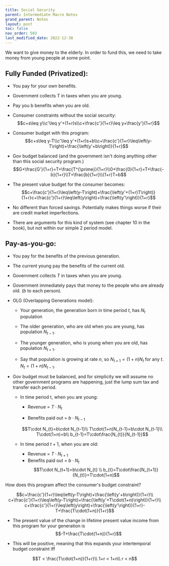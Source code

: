 ```yaml
---
title: Social Security
parent: Intermediate Macro Notes
grand_parent: Notes
layout: post
toc: false
nav_order: 503
last_modified_date: 2022-12-30
---
```


We want to give money to the elderly. In order to fund this, we need to take money from young people at some point.


## Fully Funded (Privatized):

- You pay for your own benefits.

- Government collects T in taxes when you are young.

- Pay you b benefits when you are old.

- Consumer constraints without the social security: $$c+s\leq y\\c'\leq y'+(1+r)s\\c+\frac{c'}{1+r}\leq y+\frac{y'}{1+r}$$

- Consumer budget with this program: $$c+s\leq y-T\\c'\leq y'+(1+r)s+b\\c+\frac{c'}{1+r}\leq\left(y-T\right)+\frac{\left(y'+b\right)}{1+r}$$

- Gov budget balanced (and the government isn't doing anything other than this social security program.) $$G+\frac{G'}{1+r}=T+\frac{T^{\prime}}{1+r}\\0+\frac{0}{1+r}=T+\frac{-b}{1+r}\\T=\frac{b}{1+r}\\(1+r)T=b$$

- The present value budget for the consumer becomes:$$c+\frac{c'}{1+r}\leq\left(y-T\right)+\frac{\left(y'+(1+r)T\right)}{1+r}c+\frac{c'}{1+r}\leq\left(y\right)+\frac{\left(y'\right)}{1+r}$$
- No different than forced savings. Potentially makes things worse if their are credit market imperfections.
- There are arguments for this kind of system (see chapter 10 in the book), but not within our simple 2 period model.

## Pay-as-you-go:

- You pay for the benefits of the previous generation.

- The current young pay the benefits of the current old.

- Government collects $T$ in taxes when you are young.

- Government immediately pays that money to the people who are already old. ($b$ to each person).

- OLG (Overlapping Generations model):

    - Your generation, the generation born in time period $t$, has $N_{t}$ population

    - The older generation, who are old when you are young, has population $N_{t-1}$.

    - The younger generation, who is young when you are old, has population $N_{t+1}$.

    - Say that population is growing at rate $n$, so $N_{t+1}=(1+n)N_{t}$ for any $t$. $N_{t}=(1+n)N_{t-1}$.

- Gov budget must be balanced, and for simplicity we will assume no other government programs are happening, just the lump sum tax and transfer each period.

    - In time period t, when you are young:

        - Revenue = $T\cdot N_{t}$

        - Benefits paid out = $b\cdot N_{t-1}$

        $$T\cdot N_{t}=b\cdot N_{t-1}\\
        T\cdot(1+n)N_{t-1}=b\cdot N_{t-1}\\
        T\cdot(1+n)=b\\
    b_{t-1}=T\cdot\frac{N_{t}}{N_{t-1}}$$

    - In time period $t+1$, when you are old:

        - Revenue = $T\cdot N_{t+1}$
        - Benefits paid out = $b\cdot N_{t}$
            $$T\cdot N_{t+1}=b\cdot N_{t} \\ b_{t}=T\cdot\frac{N_{t+1}}{N_{t}}=T\cdot(1+n)$$

How does this program affect the consumer's budget constraint?

$$c+\frac{c'}{1+r}\leq\left(y-T\right)+\frac{\left(y'+b\right)}{1+r}\\
c+\frac{c'}{1+r}\leq\left(y-T\right)+\frac{\left(y'+T\cdot(1+n)\right)}{1+r}\\
c+\frac{c'}{1+r}\leq\left(y\right)+\frac{\left(y'\right)}{1+r}-T+\frac{T\cdot(1+n)}{1+r}$$

- The present value of the change in lifetime present value income from this program for your generation is
$$-T+\frac{T\cdot(1+n)}{1+r}$$

- This will be positive, meaning that this expands your intertemporal budget constraint iff
 
$$T < \frac{T\cdot(1+n)}{1+r}\\
1+r < 1+n\\
r < n$$

